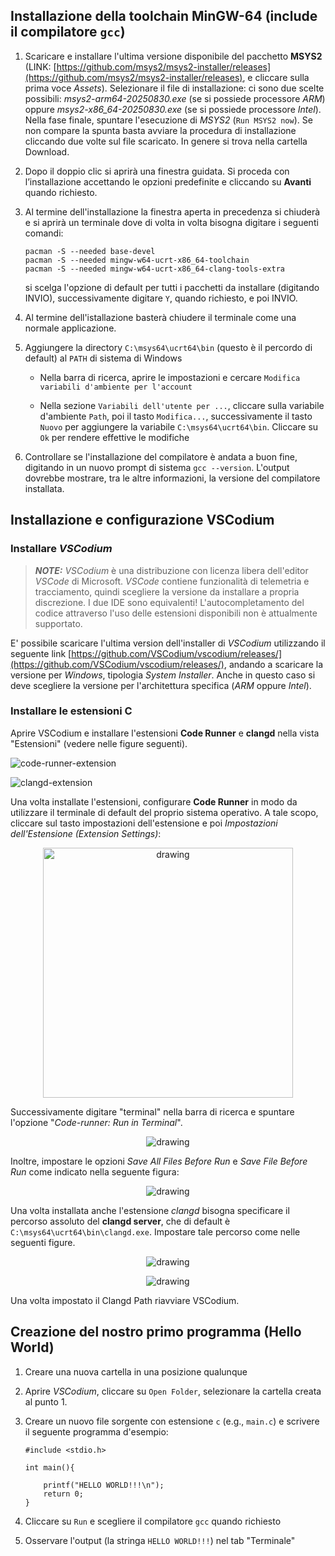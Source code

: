 ## Installazione della toolchain MinGW-64 (include il compilatore ``gcc``)

1. Scaricare e installare l'ultima versione disponibile del pacchetto **MSYS2** (LINK: [https://github.com/msys2/msys2-installer/releases](https://github.com/msys2/msys2-installer/releases), e cliccare sulla prima voce *Assets*). Selezionare il file di installazione: ci sono due scelte possibili: *msys2-arm64-20250830.exe* (se si possiede processore *ARM*) oppure *msys2-x86_64-20250830.exe* (se si possiede processore *Intel*). Nella fase finale, spuntare l'esecuzione di *MSYS2* (``Run MSYS2 now``). Se non compare la spunta basta avviare la procedura di installazione cliccando due volte sul file scaricato. In genere si trova nella cartella Download.

2. Dopo il doppio clic si aprirà una finestra guidata. Si proceda con l’installazione accettando le opzioni predefinite e cliccando su **Avanti** quando richiesto.

3. Al termine dell'installazione la finestra aperta in precedenza si chiuderà e si aprirà un terminale dove di volta in volta bisogna digitare i seguenti comandi:

	```
	pacman -S --needed base-devel
	pacman -S --needed mingw-w64-ucrt-x86_64-toolchain 
	pacman -S --needed mingw-w64-ucrt-x86_64-clang-tools-extra
	```

	si scelga l'opzione di default per tutti i pacchetti da installare (digitando INVIO), successivamente digitare ``Y``, quando richiesto, e poi INVIO.

4. Al termine dell'istallazione basterà chiudere il terminale come una normale applicazione.

5. Aggiungere la directory ``C:\msys64\ucrt64\bin`` (questo è il percordo di default) al ``PATH`` di sistema di Windows

	* Nella barra di ricerca, aprire le impostazioni e cercare ``Modifica variabili d'ambiente per l'account``

	* Nella sezione ``Variabili dell'utente per ...``, cliccare sulla variabile d'ambiente ``Path``, poi il tasto ``Modifica...``, successivamente il tasto ``Nuovo`` per aggiungere la variabile ``C:\msys64\ucrt64\bin``. Cliccare su ``Ok`` per rendere effettive le modifiche

6. Controllare se l'installazione del compilatore è andata a buon fine, digitando in un nuovo prompt di sistema ``gcc --version``. L'output dovrebbe mostrare, tra le altre informazioni, la versione del compilatore installata.

## Installazione e configurazione VSCodium 

### Installare *VSCodium*

> **_NOTE:_**  *VSCodium* è una distribuzione con licenza libera dell'editor *VSCode* di Microsoft. *VSCode* contiene funzionalità di telemetria e tracciamento, quindi scegliere la versione da installare a propria discrezione. I due IDE sono equivalenti! L'autocompletamento del codice attraverso l'uso delle estensioni disponibili non è attualmente supportato.

E' possibile scaricare l'ultima version dell'installer di *VSCodium* utilizzando il seguente link
[https://github.com/VSCodium/vscodium/releases/](https://github.com/VSCodium/vscodium/releases/), andando a scaricare la versione per *Windows*, tipologia *System Installer*. Anche in questo caso si deve scegliere la versione per l'architettura specifica (*ARM* oppure *Intel*).

### Installare le estensioni C 

Aprire VSCodium e installare l'estensioni **Code Runner** e **clangd** nella vista "Estensioni" (vedere nelle figure seguenti).

![code-runner-extension](code-runner-extension.jpg)

![clangd-extension](clangd-extension.jpg)

Una volta installate l'estensioni, configurare **Code Runner** in modo da utilizzare il terminale di default del proprio sistema operativo. A tale scopo, cliccare sul tasto impostazioni dell'estensione e poi *Impostazioni dell'Estensione (Extension Settings)*:

<p align="center">

<img src="code-runner-extension_terminal_1.jpg" alt="drawing" width="400"/>

</p>

Successivamente digitare "terminal" nella barra di ricerca e spuntare l'opzione "*Code-runner: Run in Terminal*".

<p align="center">

<img src="code-runner-extension_terminal_2.jpg" alt="drawing"/>

</p>

Inoltre, impostare le opzioni *Save All Files Before Run* e *Save File Before Run* come indicato nella seguente figura:

<p align="center">

<img src="code-runner-extension_save.png" alt="drawing"/>

</p>


Una volta installata anche l'estensione *clangd* bisogna specificare il percorso assoluto del **clangd server**, che di default è ``C:\msys64\ucrt64\bin\clangd.exe``. Impostare tale percorso come nelle seguenti figure.

<p align="center">

<img src="clangd-extension_3.png" alt="drawing"/>

</p>

<p align="center">

<img src="clangd-extension_4.png" alt="drawing"/>

</p>


Una volta impostato il Clangd Path riavviare VSCodium.


## Creazione del nostro primo programma (Hello World)

1. Creare una nuova cartella in una posizione qualunque
2. Aprire *VSCodium*, cliccare su ``Open Folder``, selezionare la cartella creata al punto 1.
3. Creare un nuovo file sorgente con estensione ``c`` (e.g., ``main.c``) e scrivere il seguente programma d'esempio:

	```[c]
	#include <stdio.h>
	
	int main(){
	
		printf("HELLO WORLD!!!\n");
		return 0;
	}
	```

4. Cliccare su ``Run`` e scegliere il compilatore ``gcc`` quando richiesto
5. Osservare l'output (la stringa ``HELLO WORLD!!!``) nel tab "Terminale"


